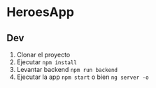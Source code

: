 # HeroesApp

## Dev

1. Clonar el proyecto
2. Ejecutar `npm install`
3. Levantar backend `npm run backend`
4. Ejecutar la app `npm start` o bien `ng server -o`
